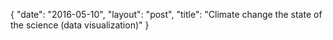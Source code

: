 {
   "date": "2016-05-10",
   "layout": "post",
   "title": "Climate change the state of the science (data visualization)"
}

